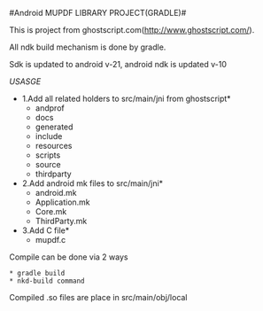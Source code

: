 #Android MUPDF LIBRARY PROJECT(GRADLE)#

This is project from ghostscript.com(http://www.ghostscript.com/).

All ndk build mechanism is done by gradle.

Sdk is updated to android v-21, android ndk is updated v-10


*USASGE*
* 1.Add all related holders  to src/main/jni from ghostscript*
    * andprof
    * docs
    * generated
    * include
    * resources
    * scripts
    * source
    * thirdparty
* 2.Add android mk files to src/main/jni*
    * android.mk
    * Application.mk
    * Core.mk
    * ThirdParty.mk
* 3.Add C file*
    * mupdf.c


Compile can be done  via 2 ways

    * gradle build
    * nkd-build command


Compiled .so files are place in src/main/obj/local